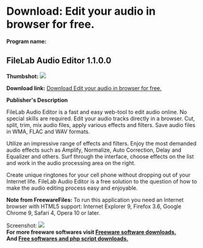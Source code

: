 # Download: Edit your audio in browser for free.

**Program name:**

## FileLab Audio Editor 1.1.0.0

  
**Thumbshot:** ![](http://www.freewarefiles.com/screenshot/filelabaudioeditor_md.jpg)   
  
**Download link:** [Download Edit your audio in browser for free.](http://freesoftwares.boysofts.com/FileLab-Audio-Editor_program_72389.html)  
  


**Publisher's Description**  
  


FileLab Audio Editor is a fast and easy web-tool to edit audio online. No special skills are required. Edit your audio tracks directly in a browser. Cut, split, trim, mix audio files, apply various effects and filters. Save audio files in WMA, FLAC and WAV formats. 

Utilize an impressive range of effects and filters. Enjoy the most demanded audio effects such as Amplify, Normalize, Auto Correction, Delay and Equalizer and others. Surf through the interface, choose effects on the list and work in the audio processing area on the right.

Create unique ringtones for your cell phone without dropping out of your Internet life. FileLab Audio Editor is a free solution to the question of how to make the audio editing process easy and enjoyable.

**Note from FreewareFiles:** To run this application you need an Internet browser with HTML5 support: Internet Explorer 9, Firefox 3.6, Google Chrome 9, Safari 4, Opera 10 or later.

  
  
Screenshot: ![](http://www.freewarefiles.com/screenshot/filelabaudioeditor.jpg)   
**For more freeware softwares visit [Freeware software downloads.](http://freesoftwares.boysofts.com/)**   
**And [Free softwares and php script downloads.](http://www.boysofts.com/)**
